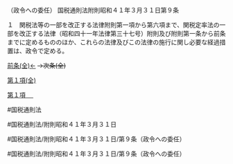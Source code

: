 （政令への委任）
国税通則法附則昭和４１年３月３１日第９条

１　関税法等の一部を改正する法律附則第一項から第六項まで、関税定率法の一部を改正する法律（昭和四十一年法律第三十七号）附則及び附則第一条から前条までに定めるもののほか、これらの法律及びこの法律の施行に関し必要な経過措置は、政令で定める。

[前条(全)←](国税通則法＿＿＿＿附則昭和４１年３月３１日第１条_.md)  ~~→次条(全)~~

[第１項(全)](国税通則法＿＿＿＿附則昭和４１年３月３１日第９条第１項_.md)  

[第１項 　 ](国税通則法＿＿＿＿附則昭和４１年３月３１日第９条第１項.md)  

#国税通則法

#国税通則法/附則昭和４１年３月３１日

#国税通則法/附則昭和４１年３月３１日/第９条（政令への委任）

#国税通則法/附則昭和４１年３月３１日/第９条（政令への委任）

